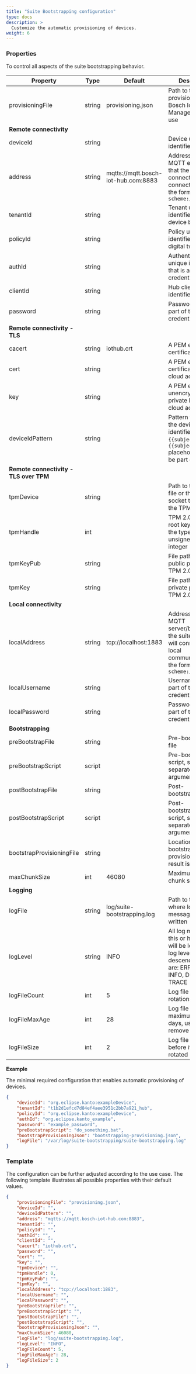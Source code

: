```yaml
---
title: "Suite Bootstrapping configuration"
type: docs
description: >
  Customize the automatic provisioning of devices.
weight: 6
---
```



### Properties

To control all aspects of the suite bootstrapping behavior.

| Property | Type | Default | Description |
| - | - | - | - |
| provisioningFile | string | provisioning.json | Path to the provisioning file, if Bosch IoT Device Management is in use |
| **Remote connectivity** | | | |
| deviceId | string | | Device unique identifier |
| address | string | mqtts://mqtt.bosch-iot-hub.com:8883 | Address of the MQTT endpoint that the suite connector will connect to the hub, the format is: `scheme://host:port` |
| tenantId | string | | Tenant unique identifier that the device belongs to |
| policyId | string | | Policy unique identifier of the digital twin |
| authId | string | | Authentication unique identifier that is a part of the credentials |
| clientId | string | | Hub client unique identifier |
| password | string | | Password that is a part of the credentials |
| **Remote connectivity - TLS** | | | |
| cacert | string | iothub.crt | A PEM encoded CA certificates file |
| cert | string | | A PEM encoded certificate file for cloud access |
| key | string | | A PEM encoded unencrypted private key file for cloud access |
| deviceIdPattern | string | | Pattern to generate the device identifier, `{{subject-dn}}` and `{{subject-cn}}` placeholders can be part of it |
| **Remote connectivity - TLS over TPM** | | | |
| tpmDevice | string | | Path to the device file or the unix socket to access the TPM 2.0 |
| tpmHandle | int | | TPM 2.0 storage root key handle, the type is unsigned 64-bit integer |
| tpmKeyPub | string | | File path to the public part of the TPM 2.0 key |
| tpmKey | string | | File path to the private part of the TPM 2.0 key |
| **Local connectivity** | | | |
| localAddress | string | tcp://localhost:1883 | Address of the MQTT server/broker that the suite connector will connect for the local communication, the format is: `scheme://host:port` |
| localUsername | string | | Username that is a part of the credentials |
| localPassword | string | | Password that is a part of the credentials |
| **Bootstrapping** | | | |
| preBootstrapFile | string | | Pre-bootstrapping file |
| preBootstrapScript | script | | Pre-bootstrapping script, space separated arguments if any |
| postBootstrapFile | string | | Post-bootstrapping file |
| postBootstrapScript | script | | Post-bootstrapping script, space separated arguments if any |
| bootstrapProvisioningFile | string | | Location where bootstrapping provisioning JSON result is stored |
| maxChunkSize | int | 46080 | Maximum request chunk size in bytes |
| **Logging** | | | |
| logFile | string | log/suite-bootstrapping.log | Path to the file where log messages are written |
| logLevel | string | INFO | All log messages at this or higher level will be logged, the log levels in descending order are: ERROR, WARN, INFO, DEBUG and TRACE |
| logFileCount | int | 5 | Log file maximum rotations count |
| logFileMaxAge | int | 28 | Log file rotations maximum age in days, use 0 to not remove old log files |
| logFileSize | int | 2 | Log file size in MB before it gets rotated |

**Example**

The minimal required configuration that enables automatic provisioning of devices.

```json
{
    "deviceId": "org.eclipse.kanto:exampleDevice",
    "tenantId": "t1b2d1efcd7d84ef4aee3951c2bb7a921_hub",
    "policyId": "org.eclipse.kanto:exampleDevice",
    "authId": "org.eclipse.kanto_example",
    "password": "example_password",
    "preBootstrapScript": "do_something.bat",
    "bootstrapProvisioningJson": "bootstrapping-provisioning.json",
    "logFile": "/var/log/suite-bootstrapping/suite-bootstrapping.log"
}
```

### Template

The configuration can be further adjusted according to the use case.
The following template illustrates all possible properties with their default values.

```json
{
    "provisioningFile": "provisioning.json",
    "deviceId": "",
    "deviceIdPattern": "",
    "address": "mqtts://mqtt.bosch-iot-hub.com:8883",
    "tenantId": "",
    "policyId": "",
    "authId": "",
    "clientId": "",
    "cacert": "iothub.crt",
    "password": "",
    "cert": "",
    "key": "",
    "tpmDevice": "",
    "tpmHandle": 0,
    "tpmKeyPub": "",
    "tpmKey": "",
    "localAddress": "tcp://localhost:1883",
    "localUsername": "",
    "localPassword": "",
    "preBootstrapFile": "",
    "preBootstrapScript": "",
    "postBootstrapFile": "",
    "postBootstrapScript": "",
    "bootstrapProvisioningJson": "",
    "maxChunkSize": 46080,
    "logFile": "log/suite-bootstrapping.log",
    "logLevel": "INFO",
    "logFileCount": 5,
    "logFileMaxAge": 28,
    "logFileSize": 2
}
```
